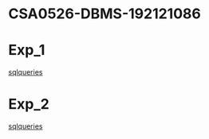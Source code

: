 # CSA0526-DBMS-192121086
# Exp_1
[sqlqueries](https://github.com/tinusaran/CSA0526-DBMS-192121086/blob/main/Dbms%20exp%201.txt)
# Exp_2
[sqlqueries](https://github.com/tinusaran/CSA0526-DBMS-192121086/blob/main/Dbms%20exp%202.txt)

